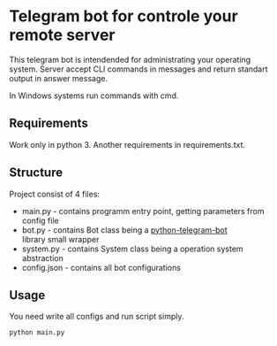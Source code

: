 Telegram bot for controle your remote server
===

This telegram bot is intendended for administrating your operating   
system. Server accept CLI commands in messages and return standart   
output in answer message.

In Windows systems run commands with cmd.


Requirements
---
Work only in python 3.
Another requirements in requirements.txt.


Structure
---

Project consist of 4 files:
- main.py - contains programm entry point, getting parameters from   
config file
- bot.py - contains Bot class being a [python-telegram-bot](https://github.com/python-telegram-bot/python-telegram-bot)   
library small wrapper
- system.py - contains System class being a operation system   
abstraction
- config.json - contains all bot configurations


Usage
---
You need write all configs and run script simply.
```cmd
python main.py
```
